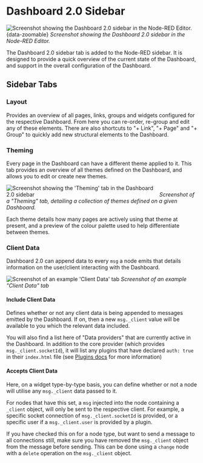 
<script setup>
    import AddedIn from '../components/AddedIn.vue';
</script>

# Dashboard 2.0 Sidebar

![Screenshot showing the Dashboard 2.0 sidebar in the Node-RED Editor.](/images/dashboard-sidebar.png){data-zoomable}
_Screenshot showing the Dashboard 2.0 sidebar in the Node-RED Editor._

The Dashboard 2.0 sidebar tab is added to the Node-RED sidebar. It is designed to provide a quick overview of the current state of the Dashboard, and support in the overall configuration of the Dashboard.

## Sidebar Tabs

### Layout

Provides an overview of all pages, links, groups and widgets configured for the respective Dashboard. From here you can re-order, re-group and edit any of these elements. There are also shortcuts to "+ Link", "+ Page" and "+ Group" to quickly add new structural elements to the Dashboard.

### Theming

Every page in the Dashboard can have a different theme applied to it. This tab provides an overview of all themes defined on the Dashboard, and allows you to edit or create new themes.

<img data-zoomable style="max-width: 400px; margin: auto;" src="/images/dashboard-sidebar-theme.png" alt="Screenshot showing the 'Theming' tab in the Dashboard 2.0 sidebar"/>
<em>Screenshot of a "Theming" tab, detailing a collection of themes defined on a given Dashboard.</em>

Each theme details how many pages are actively using that theme at present, and a preview of the colour palette used to help differentiate between themes.

### Client Data <AddedIn version="1.10.0" />

Dashboard 2.0 can append data to every `msg` a node emits that details information on the user/client interacting with the Dashboard.

<img data-zoomable style="max-width: 400px; margin: auto;" src="/images/dashboard-sidebar-clientdata.png" alt="Screenshot of an example 'Client Data' tab"/>
<em>Screenshot of an example "Client Data" tab</em>

#### Include Client Data

Defines whether or not any client data is being appended to messages emitted by the Dashboard. If on, then a new `msg._client` value will be available to you which the relevant data included.

You will also find a list here of "Data providers" that are currently active in the Dashboard. In addition to the core provider (which provides `msg._client.socketId`), it will list any plugins that have declared `auth: true` in their `index.html` file (see [Plugins docs](../contributing/plugins/index.md) for more information)

#### Accepts Client Data

Here, on a widget type-by-type basis, you can define whether or not a node will utilise any `msg._client` data passed to it. 

For nodes that have this set, a `msg` injected into the node containing a `_client` object, will only be sent to the respective client. For example, a specific socket connection of `msg._client.socketId` is provided, or a specific user if a `msg._client.user` is provided by a plugin.

If you have checked this on for a node type, but want to send a message to all connections still, make sure you have removed the `msg._client` object from the message before sending. This can be done using a `change` node with a `delete` operation on the `msg._client` object.